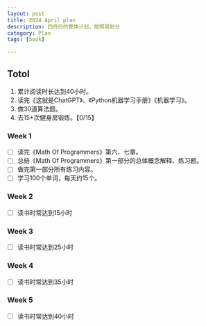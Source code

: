 ```yaml
---
layout: post
title: 2024 April plan
description: 四月份的整体计划，按照周划分
category: Plan
tags: [book]

---
```


## Totol

1. 累计阅读时长达到40小时。
2. 读完《这就是ChatGPT》、《Python机器学习手册》《机器学习》。
3. 做30道算法题。
4. 去15+次健身房锻炼。【0/15】

### Week 1

   - [ ] 读完《Math Of Programmers》第六、七章。
   - [ ] 总结《Math Of Programmers》第一部分的总体概念解释、练习题。
   - [ ] 做完第一部分所有练习内容。
   - [ ] 学习100个单词，每天约15个。

### Week 2

   - [ ] 读书时常达到15小时

### Week 3

   - [ ] 读书时常达到25小时

### Week 4

   - [ ] 读书时常达到35小时

### Week 5

   - [ ] 读书时常达到40小时